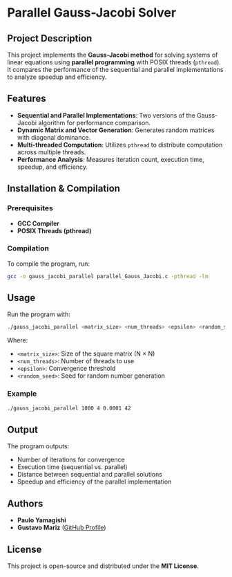 # Parallel Gauss-Jacobi Solver

## Project Description

This project implements the **Gauss-Jacobi method** for solving systems of linear equations using **parallel programming** with POSIX threads (`pthread`). It compares the performance of the sequential and parallel implementations to analyze speedup and efficiency.

## Features

- **Sequential and Parallel Implementations**: Two versions of the Gauss-Jacobi algorithm for performance comparison.
- **Dynamic Matrix and Vector Generation**: Generates random matrices with diagonal dominance.
- **Multi-threaded Computation**: Utilizes `pthread` to distribute computation across multiple threads.
- **Performance Analysis**: Measures iteration count, execution time, speedup, and efficiency.

## Installation & Compilation

### Prerequisites

- **GCC Compiler**
- **POSIX Threads (pthread)**

### Compilation

To compile the program, run:

```sh
gcc -o gauss_jacobi_parallel parallel_Gauss_Jacobi.c -pthread -lm
```

## Usage

Run the program with:

```sh
./gauss_jacobi_parallel <matrix_size> <num_threads> <epsilon> <random_seed>
```

Where:

- `<matrix_size>`: Size of the square matrix (N × N)
- `<num_threads>`: Number of threads to use
- `<epsilon>`: Convergence threshold
- `<random_seed>`: Seed for random number generation

### Example

```sh
./gauss_jacobi_parallel 1000 4 0.0001 42
```

## Output

The program outputs:

- Number of iterations for convergence
- Execution time (sequential vs. parallel)
- Distance between sequential and parallel solutions
- Speedup and efficiency of the parallel implementation

## Authors

- **Paulo Yamagishi**
- **Gustavo Mariz** ([GitHub Profile](https://github.com/gustavomariz))

## License

This project is open-source and distributed under the **MIT License**.

